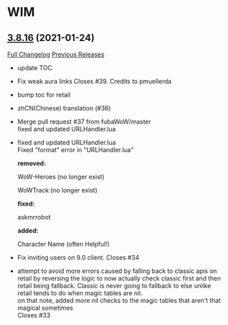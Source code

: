 # WIM

## [3.8.16](https://github.com/sylvanaar/wow-instant-messenger/tree/3.8.16) (2021-01-24)
[Full Changelog](https://github.com/sylvanaar/wow-instant-messenger/compare/3.8.15...3.8.16) [Previous Releases](https://github.com/sylvanaar/wow-instant-messenger/releases)

- update TOC  
- Fix weak aura links Closes #39. Credits to pmuellerda  
- bump toc for retail  
- zhCN(Chinese) translation (#36)  
- Merge pull request #37 from fubaWoW/master  
    fixed and updated URLHandler.lua  
- fixed and updated URLHandler.lua  
    Fixed "format" error in "URLHandler.lua"  
    **removed:**  
    WoW-Heroes (no longer exist)  
    WoWTrack (no longer exist)  
    **fixed:**  
    askmrrobot  
    **added:**  
    Character Name (often Helpful!)  
- Fix inviting users on 9.0 client. Closes #34  
- attempt to avoid more errors caused by falling back to classic apis on retail by reversing the logic to now actually check classic first and then retail being fallback. Classic is never going to fallback to else unlike retail tends to do when magic tables are nil.  
    on that note, added more nil checks to the magic tables that aren't that magical sometimes  
    Closes #33  

